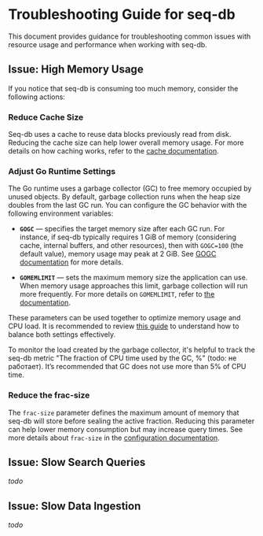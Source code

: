 # Troubleshooting Guide for seq-db

This document provides guidance for troubleshooting common issues with resource usage and performance when working with
seq-db.

## Issue: High Memory Usage

If you notice that seq-db is consuming too much memory, consider the following actions:

### Reduce Cache Size

Seq-db uses a cache to reuse data blocks previously read from disk. Reducing the cache size can help lower overall
memory usage. For more details on how caching works, refer to the [cache documentation](cache.md).

### Adjust Go Runtime Settings

The Go runtime uses a garbage collector (GC) to free memory occupied by unused objects. By default, garbage collection
runs when the heap size doubles from the last GC run. You can configure the GC behavior with the following environment
variables:

* **`GOGC`** — specifies the target memory size after each GC run.
  For instance, if seq-db typically requires 1 GiB of memory (considering cache, internal buffers, and other resources),
  then with `GOGC=100` (the default value), memory usage may peak at 2 GiB.
  See [GOGC documentation](https://tip.golang.org/doc/gc-guide#GOGC) for more details.

* **`GOMEMLIMIT`** — sets the maximum memory size the application can use. When memory usage approaches this limit,
  garbage collection will run more frequently.
  For more details on `GOMEMLIMIT`, refer to [the documentation](https://tip.golang.org/doc/gc-guide#Memory_limit).

These parameters can be used together to optimize memory usage and CPU load. It is recommended to
review [this guide](https://tip.golang.org/doc/gc-guide#Memory_limit) to understand how to balance both settings
effectively.

To monitor the load created by the garbage collector, it's helpful to track the seq-db metric "The fraction of CPU time
used by the GC, %" (todo: не работает). It’s recommended that GC does not use more than 5% of
CPU time.

### Reduce the frac-size

The `frac-size` parameter defines the maximum amount of memory that seq-db will store before sealing the active
fraction. Reducing this parameter can help lower memory consumption but may increase query times. See more details
about `frac-size` in the [configuration documentation](configuration.md#frac-size).

## Issue: Slow Search Queries

*todo*

## Issue: Slow Data Ingestion

*todo*
